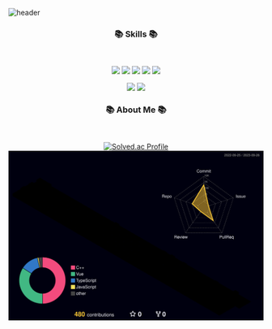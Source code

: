 ![header](https://capsule-render.vercel.app/api?type=slice&color=gradient&height=300&section=header&text=Yujeong's%20Github&fontSize=50)

<h3 align="center"><b>📚 Skills 📚</b></h3>
<br>
<p align="center">
<img src="https://img.shields.io/badge/python-3670A0?style=flat&logo=python&logoColor=ffdd54"/>
<img src="https://img.shields.io/badge/C++-%2300599C.svg?style=flat&logo=c%2B%2B&logoColor=white"/>
<img src="https://img.shields.io/badge/Vue.js-4FC08D.svg?&style=flat&logo=Vue.js&logoColor=white"/>
<img src="https://img.shields.io/badge/Django-092E20.svg?&style=flat&logo=Django&logoColor=white"/>
<img src="https://img.shields.io/badge/Java-007396?&style=flat&logo=Java&logoColor=white"/>
</p>

<p align="center">
<img src="https://img.shields.io/badge/Git-F05032.svg?&style=flat&logo=Git&logoColor=white"/>
<img src="https://img.shields.io/badge/Visual%20Studio%20Code-007ACC.svg?&style=flat&logo=Visual%20Studio%20Code&logoColor=white"/>
</p>
  
<h3 align="center"><b>📚 About Me 📚</b></h3>
<br>
<div align="center">
  
[![Solved.ac Profile](http://mazassumnida.wtf/api/v2/generate_badge?boj=dpdpgh555)](https://solved.ac/dpdpgh555)
<br>
![](./profile-3d-contrib/profile-night-rainbow.svg)
</div>

<!--
**SPIDEY965/SPIDEY965** is a ✨ _special_ ✨ repository because its `README.md` (this file) appears on your GitHub profile.

Here are some ideas to get you started:

- 🔭 I’m currently working on ...
- 🌱 I’m currently learning ...
- 👯 I’m looking to collaborate on ...
- 🤔 I’m looking for help with ...
- 💬 Ask me about ...
- 📫 How to reach me: ...
- 😄 Pronouns: ...
- ⚡ Fun fact: ...
-->
